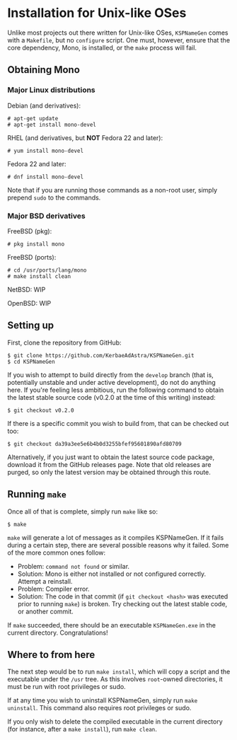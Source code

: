 # Installation for Unix-like OSes

Unlike most projects out there written for Unix-like OSes, `KSPNameGen` comes with a `Makefile`, but no `configure` script. One must, however, ensure that the core dependency, Mono, is installed, or the `make` process will fail.

## Obtaining Mono

### Major Linux distributions

Debian (and derivatives):
```
# apt-get update
# apt-get install mono-devel
```

RHEL (and derivatives, but **NOT** Fedora 22 and later):

`# yum install mono-devel`

Fedora 22 and later:

`# dnf install mono-devel`

Note that if you are running those commands as a non-root user, simply prepend `sudo` to the commands.

### Major BSD derivatives

FreeBSD (pkg):

`# pkg install mono`

FreeBSD (ports):

```
# cd /usr/ports/lang/mono
# make install clean
```

NetBSD: WIP

OpenBSD: WIP

## Setting up

First, clone the repository from GitHub:

```
$ git clone https://github.com/KerbaeAdAstra/KSPNameGen.git
$ cd KSPNameGen
```

If you wish to attempt to build directly from the `develop` branch (that is, potentially unstable and under active development), do not do anything here. If you're feeling less ambitious, run the following command to obtain the latest stable source code (v0.2.0 at the time of this writing) instead:

`$ git checkout v0.2.0`

If there is a specific commit you wish to build from, that can be checked out too:

`$ git checkout da39a3ee5e6b4b0d3255bfef95601890afd80709`

Alternatively, if you just want to obtain the latest source code package, download it from the GitHub releases page. Note that old releases are purged, so only the latest version may be obtained through this route.

## Running `make`

Once all of that is complete, simply run `make` like so:

`$ make`

`make` will generate a lot of messages as it compiles KSPNameGen. If it fails during a certain step, there are several possible reasons why it failed. Some of the more common ones follow:

* Problem: `command not found` or similar.
* Solution: Mono is either not installed or not configured correctly. Attempt a reinstall.
* Problem: Compiler error.
* Solution: The code in that commit (if `git checkout <hash>` was executed prior to running `make`) is broken. Try checking out the latest stable code, or another commit.

If `make` succeeded, there should be an executable `KSPNameGen.exe` in the current directory. Congratulations!

## Where to from here

The next step would be to run `make install`, which will copy a script and the executable under the `/usr` tree. As this involves `root`-owned directories, it must be run with root privileges or sudo.

If at any time you wish to uninstall KSPNameGen, simply run `make uninstall`. This command also requires root privileges or sudo.

If you only wish to delete the compiled executable in the current directory (for instance, after a `make install`), run `make clean`.